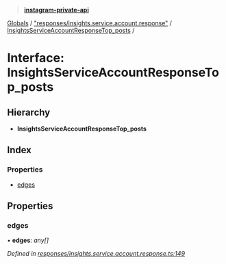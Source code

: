 > **[instagram-private-api](../README.md)**

[Globals](../README.md) / ["responses/insights.service.account.response"](../modules/_responses_insights_service_account_response_.md) / [InsightsServiceAccountResponseTop_posts](_responses_insights_service_account_response_.insightsserviceaccountresponsetop_posts.md) /

# Interface: InsightsServiceAccountResponseTop_posts

## Hierarchy

* **InsightsServiceAccountResponseTop_posts**

## Index

### Properties

* [edges](_responses_insights_service_account_response_.insightsserviceaccountresponsetop_posts.md#edges)

## Properties

###  edges

• **edges**: *any[]*

*Defined in [responses/insights.service.account.response.ts:149](https://github.com/dilame/instagram-private-api/blob/173bc62/src/responses/insights.service.account.response.ts#L149)*